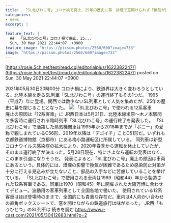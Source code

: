 ```yaml
---
title:  「SL北びわこ号」コロナ禍で廃止、25年の歴史に幕　排煙で窓開けられず「換気が困難」  
categories:
- news
excerpt: |
  
feature_text: |
  ##  「SL北びわこ号」コロナ禍で廃止、25...
  Sun, 30 May 2021 22:44:07  +0900
feature_image: "https://picsum.photos/2560/600?image=733"
image: "https://picsum.photos/2560/600?image=733"
---
```


[https://rosie.5ch.net/test/read.cgi/editorialplus/1622382247/](https://rosie.5ch.net/test/read.cgi/editorialplus/1622382247/)
posted on Sun, 30 May 2021 22:44:07  +0900

<!--more-->

2021年05月30日20時00分 コロナ禍により、鉄道界は大きく変わろうとしている。北陸本線を走るSL列車「SL北びわこ号」の運行終了もその1つだ。 1995（平成7）年に登場。関西では数少ないSL列車として人気を集めたが、25年の歴史に幕を閉じることとなった。 ![](https://www.j-cast.com/assets_c/2021/05/news_20210528185010-thumb-645xauto-201320.jpg) 「SL北びわこ号」で使われる12系客車　 　廃止の原因は「12系客車」に JR西日本は5月21日、北陸本線米原〜木ノ本駅間で多客時に運行される臨時列車「SL北びわこ号」の運行終了を発表した。 「SL北びわこ号」で活躍した蒸気機関車は1995年から2018年までが「ポニー」の愛称で親しまれているC56形、2019年以降は「デゴイチ」ことD51形だ。いずれも京都鉄道博物館（京都市）にある梅小路運転区に所属している。 同列車は新型コロナウイルス感染症の拡大により、2020年春季から運転を休止していたが、そのまま運行終了が決まった。5月28日現在、特にさよなら運転の発表はなく、このまま引退になりそうだ。 発表によると、「SL北びわこ号」廃止の原因は車両にあるという。具体的には、煤煙の影響で換気が困難であるため感染防止対策が十分に行える見込みが立たないこと、部品の入手などに苦慮していることを挙げている。 「SL北びわこ号」で使用される車両は1969（昭和44）年から製造された12系客車である。同車は1970（昭和45）年に開催された大阪万博に合わせてデビュー。波動用の客車列車として全国各地で働いた。 使用されている12系客車はほぼ登場時のままで、全国的にも貴重な存在だ。車内は4人向かい合わせの直角ボックスシートで、窓を開けながらの鉄道旅行は味があった。 JR西「もうひとつ」のSL列車は 続きを読む https://www.j-cast.com/2021/05/30412683.html?p=2
